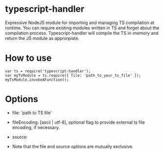 typescript-handler
==================

Expressive NodeJS module for importing and managing TS compilation at runtime. You can require existing modules written in TS and forget about the compilation process. Typescript-handler will compile the TS in-memory and return the JS module as approrpiate.

How to use
==========
```
var ts = require('typescript-handler');
var myTsModule = ts.require({ file: 'path_to_your_ts_file' });
myTsModule.invokeAFunction();
```

Options
=======
* file: 'path to TS file'
* fileEncoding: [ascii | utf-8], optional flag to provide external ts file encoding, if necessary.
* source: <string representation of your TS>

* Note that the file and source options are mutually exclusive.

